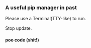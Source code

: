 ### A useful pip manager in past

Please use a Terminal(TTY-like) to run.

Stop update.
#### poo code (shit!)
